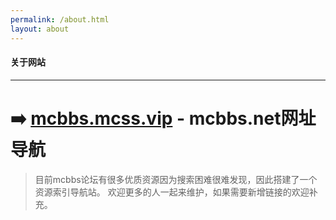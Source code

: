 ```yaml
---
permalink: /about.html
layout: about
---
```


#### 关于网站

--- 

# ➡️ [mcbbs.mcss.vip](https://mcbbs.mcss.vip/) - mcbbs.net网址导航


> 目前mcbbs论坛有很多优质资源因为搜索困难很难发现，因此搭建了一个资源索引导航站。
欢迎更多的人一起来维护，如果需要新增链接的欢迎补充。